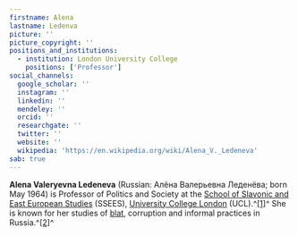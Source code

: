 ```yaml
---
firstname: Alena
lastname: Ledenva
picture: ''
picture_copyright: ''
positions_and_institutions:
  - institution: London University College
    positions: ['Professor']
social_channels:
  google_scholar: ''
  instagram: ''
  linkedin: ''
  mendeley: ''
  orcid: ''
  researchgate: ''
  twitter: ''
  website: ''
  wikipedia: 'https://en.wikipedia.org/wiki/Alena_V._Ledeneva'
sab: true
---
```

**Alena Valeryevna Ledeneva** (Russian: Алёна Валерьевна Леденёва; born May 1964) is Professor of Politics and Society at the [School of Slavonic and East European Studies](https://en.wikipedia.org/wiki/School_of_Slavonic_and_East_European_Studies "School of Slavonic and East European Studies") (SSEES), [University College London](https://en.wikipedia.org/wiki/University_College_London "University College London") (UCL).^[\[1\]](https://en.wikipedia.org/wiki/Alena_V._Ledeneva#cite_note-ucl-1)^ She is known for her studies of [blat](https://en.wikipedia.org/wiki/Blat_(term) "Blat (term)"), corruption and informal practices in Russia.^[\[2\]](https://en.wikipedia.org/wiki/Alena_V._Ledeneva#cite_note-bbc-2)^
